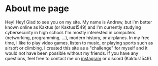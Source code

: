 # About me page

Hey! Hey! Glad to see you on my site. My name is Andrew, but I'm better known online as Kaktus (or Kaktus1549) and I'm currently studying cybersecurity in high school. I'm mostly interested in computers (networking, programming, ...), modern history, or airplanes. In my free time, I like to play video games, listen to music, or playing sports such as airsoft or climbing. I created this site as a "challenge" for myself and it would not have been possible without my friends. If you have any questions, feel free to contact me on [instagram](https://www.instagram.com/kaktus1549_/) or discord (Kaktus1549).